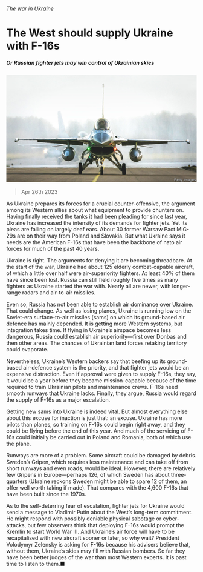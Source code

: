 ###### The war in Ukraine

# The West should supply Ukraine with F-16s 

##### Or Russian fighter jets may win control of Ukrainian skies 

![image](images/20230429_LDP001.jpg) 

> Apr 26th 2023 


As Ukraine prepares its forces for a crucial counter-offensive, the argument among its Western allies about what equipment to provide chunters on. Having finally received the tanks it had been pleading for since last year, Ukraine has increased the intensity of its demands for fighter jets. Yet its pleas are falling on largely deaf ears. About 30 former Warsaw Pact MiG-29s are on their way from Poland and Slovakia. But what Ukraine says it needs are the American F-16s that have been the backbone of nato air forces for much of the past 40 years.

Ukraine is right. The arguments for denying it  are becoming threadbare. At the start of the war, Ukraine had about 125 elderly combat-capable aircraft, of which a little over half were air-superiority fighters. At least 40% of them have since been lost. Russia can still field roughly five times as many fighters as Ukraine started the war with. Nearly all are newer, with longer-range radars and air-to-air missiles.

Even so, Russia has not been able to establish air dominance over Ukraine. That could change. As well as losing planes, Ukraine is running low on the Soviet-era surface-to-air missiles (sams) on which its ground-based air defence has mainly depended. It is getting more Western systems, but integration takes time. If flying in Ukraine’s airspace becomes less dangerous, Russia could establish air superiority—first over Donbas and then other areas. The chances of Ukrainian land forces retaking territory could evaporate.

Nevertheless, Ukraine’s Western backers say that beefing up its ground-based air-defence system is the priority, and that fighter jets would be an expensive distraction. Even if approval were given to supply F-16s, they say, it would be a year before they became mission-capable because of the time required to train Ukrainian pilots and maintenance crews. F-16s need smooth runways that Ukraine lacks. Finally, they argue, Russia would regard the supply of F-16s as a major escalation.

Getting new sams into Ukraine is indeed vital. But almost everything else about this excuse for inaction is just that: an excuse. Ukraine has more pilots than planes, so training on F-16s could begin right away, and they could be flying before the end of this year. And much of the servicing of F-16s could initially be carried out in Poland and Romania, both of which use the plane.

Runways are more of a problem. Some aircraft could be damaged by debris. Sweden’s Gripen, which requires less maintenance and can take off from short runways and even roads, would be ideal. However, there are relatively few Gripens in Europe—perhaps 126, of which Sweden has about three-quarters (Ukraine reckons Sweden might be able to spare 12 of them, an offer well worth taking if made). That compares with the 4,600 F-16s that have been built since the 1970s.

As to the self-deterring fear of escalation, fighter jets for Ukraine would send a message to Vladimir Putin about the West’s long-term commitment. He might respond with possibly deniable physical sabotage or cyber-attacks, but few observers think that deploying F-16s would prompt the Kremlin to start World War III. And Ukraine’s air force will have to be recapitalised with new aircraft sooner or later, so why wait? President Volodymyr Zelensky is asking for F-16s because his advisers believe that, without them, Ukraine’s skies may fill with Russian bombers. So far they have been better judges of the war than most Western experts. It is past time to listen to them.■

